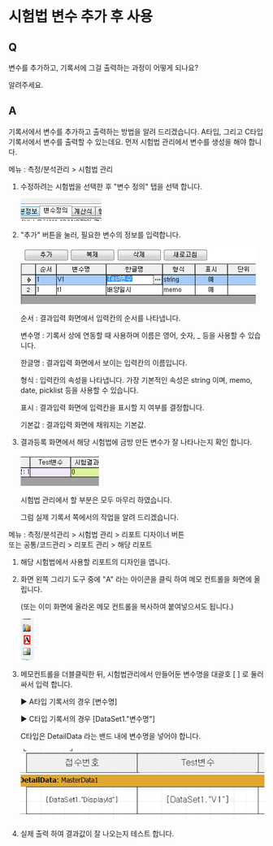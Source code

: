 # 시험법 변수 추가 후 사용

## Q

변수를 추가하고, 기록서에 그걸 출력하는 과정이 어떻게 되나요?

알려주세요.

## A

기록서에서 변수를 추가하고 출력하는 방법을 알려 드리겠습니다. A타입, 그리고 C타입 기록서에서 변수를 출력할 수 있는데요. 먼저 시험법 관리에서 변수를 생성을 해야 합니다.

메뉴 : 측정/분석관리 &gt; 시험법 관리

1. 수정하려는 시험법을 선택한 후 "변수 정의" 탭을 선택 합니다.  

   ![](../.gitbook/assets/01-_8.png)

2. "추가" 버튼을 눌러, 필요한 변수의 정보를 입력합니다.  

   ![](../.gitbook/assets/02-_11.png)

   순서 : 결과입력 화면에서 입력칸의 순서를 나타냅니다.

   변수명 : 기록서 상에 연동할 때 사용하며 이름은 영어, 숫자, \_ 등을 사용할 수 있습니다.

   한글명 : 결과입력 화면에서 보이는 입력칸의 이름입니다.

   형식 : 입력칸의 속성을 나타냅니다. 가장 기본적인 속성은 string 이며, memo, date, picklist 등을 사용할 수 있습니다.

   표시 : 결과입력 화면에 입력칸을 표시할 지 여부를 결정합니다.

   기본값 : 결과입력 화면에 채워지는 기본값. 

3. 결과등록 화면에서 해당 시험법에 금방 만든 변수가 잘 나타나는지 확인 합니다.  

   ![](../.gitbook/assets/03-_12.png)

   시험법 관리에서 할 부분은 모두 마무리 하였습니다.

   그럼 실제 기록서 쪽에서의 작업을 알려 드리겠습니다.  

메뉴 : 측정/분석관리 &gt; 시험법 관리 &gt; 리포트 디자이너 버튼  
또는 공통/코드관리 &gt; 리포트 관리 &gt; 해당 리포트

1. 해당 시험법에서 사용할 리포트의 디자인을 엽니다.  
2. 화면 왼쪽 그리기 도구 중에 "A" 라는 아이콘을 클릭 하여 메모 컨트롤을 화면에 올립니다.  

   \(또는 이미 화면에 올라온 메모 컨트롤을 복사하여 붙여넣으셔도 됩니다.\)  

   ![](../.gitbook/assets/04-_9.png)

3. 메모컨트롤을 더블클릭한 뒤, 시험법관리에서 만들어둔 변수명을 대괄호 \[ \] 로 둘러 싸서 입력 합니다.  

   ▶ A타입 기록서의 경우 \[변수명\]  

   ▶ C타입 기록서의 경우 \[DataSet1."변수명"\]  

    C타입은 DetailData 라는 밴드 내에 변수명을 넣어야 합니다.  

   ![](../.gitbook/assets/05-_14.png)

4. 실제 출력 하여 결과값이 잘 나오는지 테스트 합니다.

